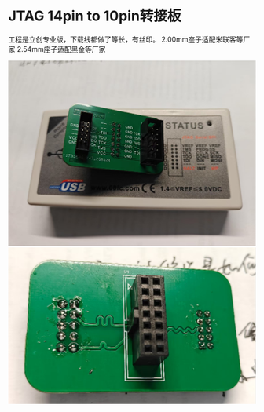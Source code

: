 # JTAG 14pin to 10pin转接板

工程是立创专业版，下载线都做了等长，有丝印。
2.00mm座子适配米联客等厂家
2.54mm座子适配黑金等厂家

![正面](./正面.jpg)
![背面](./背面.jpg)
